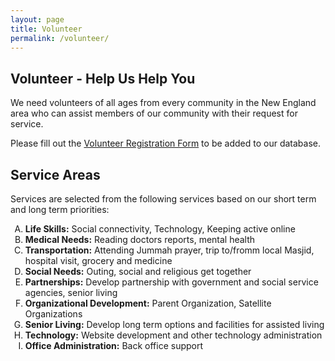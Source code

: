 ```yaml
---
layout: page
title: Volunteer
permalink: /volunteer/
---
```


## Volunteer - Help Us Help You
We need volunteers of all ages from every community in the New England area who can assist members of our community with their request for service.

Please fill out the [Volunteer Registration Form](https://form.jotform.com/230208462665152) to be added to our database.

## Service Areas
Services are selected from the following services based on our short term and long term priorities:

<ol type="A">
    <li><b>Life Skills:</b> Social connectivity, Technology, Keeping active online</li>
    <li><b>Medical Needs:</b> Reading doctors reports, mental health</li>
    <li><b>Transportation:</b> Attending Jummah prayer, trip to/fromm local Masjid, hospital visit, grocery and medicine</li>
    <li><b>Social Needs:</b> Outing, social and religious get together</li>
    <li><b>Partnerships:</b> Develop partnership with government and social service agencies, senior living</li>
    <li><b>Organizational Development:</b> Parent Organization, Satellite Organizations</li>
    <li><b>Senior Living:</b> Develop long term options and facilities for assisted living</li>
    <li><b>Technology:</b> Website development and other technology administration</li>
    <li><b>Office Administration:</b> Back office support</li>
</ol>
